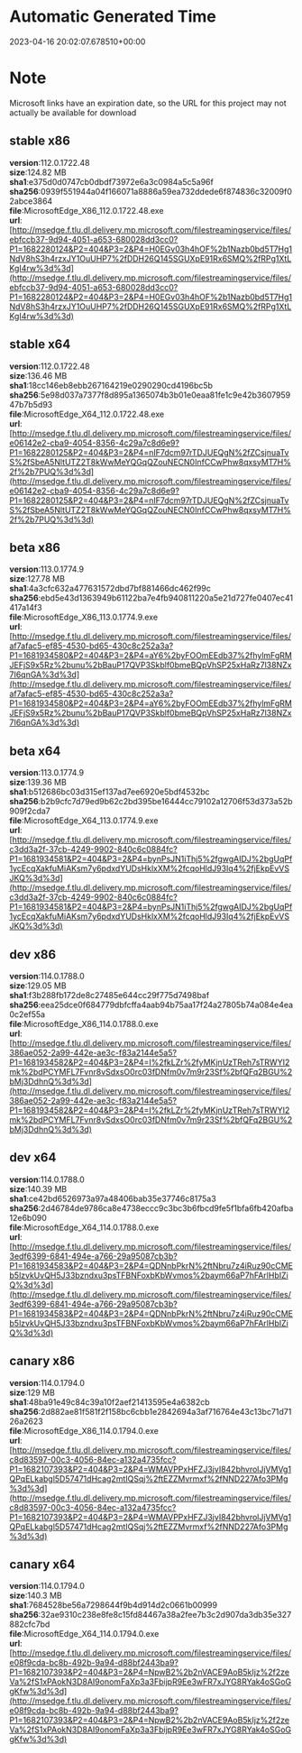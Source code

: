 # Automatic Generated Time
2023-04-16 20:02:07.678510+00:00

# Note
Microsoft links have an expiration date, so the URL for this project may not actually be available for download

## stable x86
**version**:112.0.1722.48  
**size**:124.82 MB  
**sha1**:e375d0d0747cb0dbdf73972e6a3c0984a5c5a96f  
**sha256**:0939f551944a04f166071a8886a59ea732ddede6f874836c32009f02abce3864  
**file**:MicrosoftEdge_X86_112.0.1722.48.exe  
**url**:[http://msedge.f.tlu.dl.delivery.mp.microsoft.com/filestreamingservice/files/ebfccb37-9d94-4051-a653-680028dd3cc0?P1=1682280124&P2=404&P3=2&P4=H0EGv03h4hOF%2b1Nazb0bd5T7Hg1NdV8hS3h4rzxJY1OuUHP7%2fDDH26Q145SGUXpE91Rx6SMQ%2fRPg1XtLKgI4rw%3d%3d](http://msedge.f.tlu.dl.delivery.mp.microsoft.com/filestreamingservice/files/ebfccb37-9d94-4051-a653-680028dd3cc0?P1=1682280124&P2=404&P3=2&P4=H0EGv03h4hOF%2b1Nazb0bd5T7Hg1NdV8hS3h4rzxJY1OuUHP7%2fDDH26Q145SGUXpE91Rx6SMQ%2fRPg1XtLKgI4rw%3d%3d)  

## stable x64
**version**:112.0.1722.48  
**size**:136.46 MB  
**sha1**:18cc146eb8ebb267164219e0290290cd4196bc5b  
**sha256**:5e98d037a7377f8d895a1365074b3b01e0eaa81fe1c9e42b360795947b7b5d93  
**file**:MicrosoftEdge_X64_112.0.1722.48.exe  
**url**:[http://msedge.f.tlu.dl.delivery.mp.microsoft.com/filestreamingservice/files/e06142e2-cba9-4054-8356-4c29a7c8d6e9?P1=1682280125&P2=404&P3=2&P4=nIF7dcm97rTDJUEQgN%2fZCsjnuaTvS%2fSbeA5NltUTZ2T8kWwMeYQGqQZouNECN0InfCCwPhw8qxsyMT7H%2f%2b7PUQ%3d%3d](http://msedge.f.tlu.dl.delivery.mp.microsoft.com/filestreamingservice/files/e06142e2-cba9-4054-8356-4c29a7c8d6e9?P1=1682280125&P2=404&P3=2&P4=nIF7dcm97rTDJUEQgN%2fZCsjnuaTvS%2fSbeA5NltUTZ2T8kWwMeYQGqQZouNECN0InfCCwPhw8qxsyMT7H%2f%2b7PUQ%3d%3d)  

## beta x86
**version**:113.0.1774.9  
**size**:127.78 MB  
**sha1**:4a3cfc632a477631572dbd7bf881466dc462f99c  
**sha256**:ebd5e43d1363949b61122ba7e4fb940811220a5e21d727fe0407ec41417a14f3  
**file**:MicrosoftEdge_X86_113.0.1774.9.exe  
**url**:[http://msedge.f.tlu.dl.delivery.mp.microsoft.com/filestreamingservice/files/af7afac5-ef85-4530-bd65-430c8c252a3a?P1=1681934580&P2=404&P3=2&P4=aY6%2byFOOmEEdb37%2fhylmFgRMJEFjS9x5Rz%2bunu%2bBauP17QVP3Skblf0bmeBQpVhSP25xHaRz7l38NZx7I6qnGA%3d%3d](http://msedge.f.tlu.dl.delivery.mp.microsoft.com/filestreamingservice/files/af7afac5-ef85-4530-bd65-430c8c252a3a?P1=1681934580&P2=404&P3=2&P4=aY6%2byFOOmEEdb37%2fhylmFgRMJEFjS9x5Rz%2bunu%2bBauP17QVP3Skblf0bmeBQpVhSP25xHaRz7l38NZx7I6qnGA%3d%3d)  

## beta x64
**version**:113.0.1774.9  
**size**:139.36 MB  
**sha1**:b512686bc03d315ef137ad7ee6920e5bdf4532bc  
**sha256**:b2b9cfc7d79ed9b62c2bd395be16444cc79102a12706f53d373a52b909f2cda7  
**file**:MicrosoftEdge_X64_113.0.1774.9.exe  
**url**:[http://msedge.f.tlu.dl.delivery.mp.microsoft.com/filestreamingservice/files/c3dd3a2f-37cb-4249-9902-840c6c0884fc?P1=1681934581&P2=404&P3=2&P4=bynPsJN1iThj5%2fgwgAIDJ%2bgUqPf1ycEcqXakfuMiAKsm7y6pdxdYUDsHklxXM%2fcqoHldJ93Iq4%2fjEkpEvVSJKQ%3d%3d](http://msedge.f.tlu.dl.delivery.mp.microsoft.com/filestreamingservice/files/c3dd3a2f-37cb-4249-9902-840c6c0884fc?P1=1681934581&P2=404&P3=2&P4=bynPsJN1iThj5%2fgwgAIDJ%2bgUqPf1ycEcqXakfuMiAKsm7y6pdxdYUDsHklxXM%2fcqoHldJ93Iq4%2fjEkpEvVSJKQ%3d%3d)  

## dev x86
**version**:114.0.1788.0  
**size**:129.05 MB  
**sha1**:f3b288fb172de8c27485e644cc29f775d7498baf  
**sha256**:eea25dce0f684779dbfcffa4aab94b75aa17f24a27805b74a084e4ea0c2ef55a  
**file**:MicrosoftEdge_X86_114.0.1788.0.exe  
**url**:[http://msedge.f.tlu.dl.delivery.mp.microsoft.com/filestreamingservice/files/386ae052-2a99-442e-ae3c-f83a2144e5a5?P1=1681934582&P2=404&P3=2&P4=I%2fkLZr%2fyMKjnUzTReh7sTRWYI2mk%2bdPCYMFL7Fvnr8vSdxsO0rc03fDNfm0v7m9r23Sf%2bfQFq2BGU%2bMj3DdhnQ%3d%3d](http://msedge.f.tlu.dl.delivery.mp.microsoft.com/filestreamingservice/files/386ae052-2a99-442e-ae3c-f83a2144e5a5?P1=1681934582&P2=404&P3=2&P4=I%2fkLZr%2fyMKjnUzTReh7sTRWYI2mk%2bdPCYMFL7Fvnr8vSdxsO0rc03fDNfm0v7m9r23Sf%2bfQFq2BGU%2bMj3DdhnQ%3d%3d)  

## dev x64
**version**:114.0.1788.0  
**size**:140.39 MB  
**sha1**:ce42bd6526973a97a48406bab35e37746c8175a3  
**sha256**:2d46784de9786ca8e4738eccc9c3bc3b6fbcd9fe5f1bfa6fb420afba12e6b090  
**file**:MicrosoftEdge_X64_114.0.1788.0.exe  
**url**:[http://msedge.f.tlu.dl.delivery.mp.microsoft.com/filestreamingservice/files/3edf6399-6841-494e-a766-29a95087cb3b?P1=1681934583&P2=404&P3=2&P4=QDNnbPkrN%2ftNbru7z4iRuz90cCMEb5lzvkUvQH5J33bzndxu3psTFBNFoxbKbWvmos%2baym66aP7hFArlHbIZiQ%3d%3d](http://msedge.f.tlu.dl.delivery.mp.microsoft.com/filestreamingservice/files/3edf6399-6841-494e-a766-29a95087cb3b?P1=1681934583&P2=404&P3=2&P4=QDNnbPkrN%2ftNbru7z4iRuz90cCMEb5lzvkUvQH5J33bzndxu3psTFBNFoxbKbWvmos%2baym66aP7hFArlHbIZiQ%3d%3d)  

## canary x86
**version**:114.0.1794.0  
**size**:129 MB  
**sha1**:48ba91e49c84c39a10f2aef21413595e4a6382cb  
**sha256**:2d882ae81f581f2f158bc6cbb1e2842694a3af716764e43c13bc71d7126a2623  
**file**:MicrosoftEdge_X86_114.0.1794.0.exe  
**url**:[http://msedge.f.tlu.dl.delivery.mp.microsoft.com/filestreamingservice/files/c8d83597-00c3-4056-84ec-a132a4735fcc?P1=1682107393&P2=404&P3=2&P4=WMAVPPxHFZJ3jvI842bhvrolJjVMVg1QPqELkabgl5D57471dHcag2mtIQSqj%2ftEZZMvrmxf%2fNND227Afo3PMg%3d%3d](http://msedge.f.tlu.dl.delivery.mp.microsoft.com/filestreamingservice/files/c8d83597-00c3-4056-84ec-a132a4735fcc?P1=1682107393&P2=404&P3=2&P4=WMAVPPxHFZJ3jvI842bhvrolJjVMVg1QPqELkabgl5D57471dHcag2mtIQSqj%2ftEZZMvrmxf%2fNND227Afo3PMg%3d%3d)  

## canary x64
**version**:114.0.1794.0  
**size**:140.3 MB  
**sha1**:7684528be56a7298644f9b4d914d2c0661b00999  
**sha256**:32ae9310c238e8fe8c15fd84467a38a2fee7b3c2d907da3db35e327882cfc7bd  
**file**:MicrosoftEdge_X64_114.0.1794.0.exe  
**url**:[http://msedge.f.tlu.dl.delivery.mp.microsoft.com/filestreamingservice/files/e08f9cda-bc8b-492b-9a94-d88bf2443ba9?P1=1682107393&P2=404&P3=2&P4=NpwB2%2b2nVACE9AoB5kIjz%2f2zeVa%2fS1xPAokN3D8AI9onomFaXp3a3FbijpR9Ee3wFR7xJYG8RYak4oSGoGgKfw%3d%3d](http://msedge.f.tlu.dl.delivery.mp.microsoft.com/filestreamingservice/files/e08f9cda-bc8b-492b-9a94-d88bf2443ba9?P1=1682107393&P2=404&P3=2&P4=NpwB2%2b2nVACE9AoB5kIjz%2f2zeVa%2fS1xPAokN3D8AI9onomFaXp3a3FbijpR9Ee3wFR7xJYG8RYak4oSGoGgKfw%3d%3d)  

